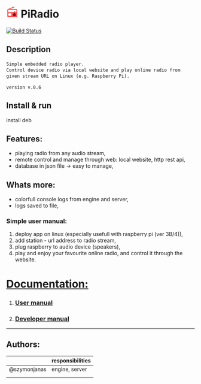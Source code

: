 
# <img src="server/resources/favicon.png" width="32">  PiRadio
[![Build Status](https://travis-ci.com/PiRadioApp/PiRadioApp.svg?branch=master)](https://travis-ci.com/PiRadioApp/PiRadioApp)
## Description
```
Simple embedded radio player.
Control device radio via local website and play online radio from given stream URL on Linux (e.g. Raspberry Pi).
```
```
version v.0.6
```

## Install & run
install deb 
<!-- TODO -->

## Features:
- playing radio from any audio stream,
- remote control and manage through web: local website, http rest api, 
- database in json file -> easy to manage,

## Whats more:
- colorfull console logs from engine and server,
- logs saved to file,

### Simple user manual:
1. deploy app on linux (especially usefull with raspberry pi (ver 3B/4)),
2. add station - url address to radio stream,
3. plug raspberry to audio device (speakers),
4. play and enjoy your favourite online radio, and control it through the website.

# [Documentation:](docs/README.md)
1. ### [User manual](docs/user_manual.md)
2. ### [Developer manual](docs/developer_manual.md)

--- 
## Authors:
| | responsibilities |
| --- | --- |
| @szymonjanas | engine, server |
| | |
| | |
